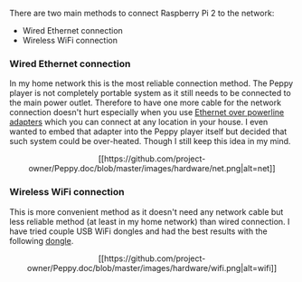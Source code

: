 There are two main methods to connect Raspberry Pi 2 to the network:
* Wired Ethernet connection
* Wireless WiFi connection

### Wired Ethernet connection
In my home network this is the most reliable connection method. The Peppy player is not completely portable system as it still needs to be connected to the main power outlet. Therefore to have one more cable for the network connection doesn't hurt especially when you use [Ethernet over powerline adapters](http://www.amazon.com/gp/product/B00CUD1M66) which you can connect at any location in your house. I even wanted to embed that adapter into the Peppy player itself but decided that such system could be over-heated. Though I still keep this idea in my mind.
<p align="center">
[[https://github.com/project-owner/Peppy.doc/blob/master/images/hardware/net.png|alt=net]]
</p>

### Wireless WiFi connection
This is more convenient method as it doesn't need any network cable but less reliable method (at least in my home network) than wired connection. I have tried couple USB WiFi dongles and had the best results with the following [dongle](http://www.amazon.com/CanaKit-Raspberry-Wireless-Adapter-Dongle/dp/B00GFAN498).
<p align="center">
[[https://github.com/project-owner/Peppy.doc/blob/master/images/hardware/wifi.png|alt=wifi]]
</p>